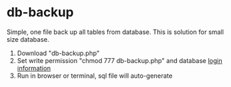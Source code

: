 # db-backup
Simple, one file back up all tables from database. This is solution for small size database.

1. Download "db-backup.php"
2. Set write permission "chmod 777 db-backup.php" and database <a href="https://github.com/jakubkrizka/db-backup/blob/master/db-backup.php#L4">login information</a>
3. Run in browser or terminal, sql file will auto-generate
